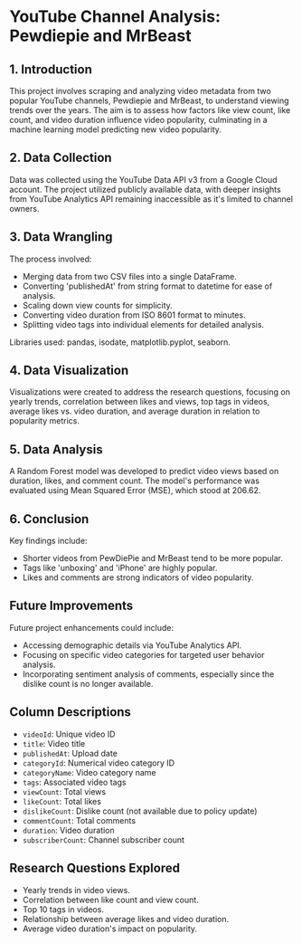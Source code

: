 # YouTube Channel Analysis: Pewdiepie and MrBeast

## 1. Introduction

This project involves scraping and analyzing video metadata from two popular YouTube channels, Pewdiepie and MrBeast, to understand viewing trends over the years. The aim is to assess how factors like view count, like count, and video duration influence video popularity, culminating in a machine learning model predicting new video popularity.

## 2. Data Collection

Data was collected using the YouTube Data API v3 from a Google Cloud account. The project utilized publicly available data, with deeper insights from YouTube Analytics API remaining inaccessible as it's limited to channel owners.

## 3. Data Wrangling

The process involved:
- Merging data from two CSV files into a single DataFrame.
- Converting 'publishedAt' from string format to datetime for ease of analysis.
- Scaling down view counts for simplicity.
- Converting video duration from ISO 8601 format to minutes.
- Splitting video tags into individual elements for detailed analysis.

Libraries used: pandas, isodate, matplotlib.pyplot, seaborn.

## 4. Data Visualization

Visualizations were created to address the research questions, focusing on yearly trends, correlation between likes and views, top tags in videos, average likes vs. video duration, and average duration in relation to popularity metrics.

## 5. Data Analysis

A Random Forest model was developed to predict video views based on duration, likes, and comment count. The model's performance was evaluated using Mean Squared Error (MSE), which stood at 206.62.

## 6. Conclusion

Key findings include:
- Shorter videos from PewDiePie and MrBeast tend to be more popular.
- Tags like 'unboxing' and 'iPhone' are highly popular.
- Likes and comments are strong indicators of video popularity.

## Future Improvements

Future project enhancements could include:
- Accessing demographic details via YouTube Analytics API.
- Focusing on specific video categories for targeted user behavior analysis.
- Incorporating sentiment analysis of comments, especially since the dislike count is no longer available.

## Column Descriptions

- `videoId`: Unique video ID
- `title`: Video title
- `publishedAt`: Upload date
- `categoryId`: Numerical video category ID
- `categoryName`: Video category name
- `tags`: Associated video tags
- `viewCount`: Total views
- `likeCount`: Total likes
- `dislikeCount`: Dislike count (not available due to policy update)
- `commentCount`: Total comments
- `duration`: Video duration
- `subscriberCount`: Channel subscriber count

## Research Questions Explored

- Yearly trends in video views.
- Correlation between like count and view count.
- Top 10 tags in videos.
- Relationship between average likes and video duration.
- Average video duration's impact on popularity.
